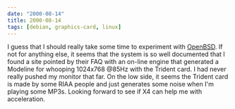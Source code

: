 ```yaml
---
date: "2000-08-14"
title: 2000-08-14
tags: [debian, graphics-card, linux]
---
```

I guess that I should really take some time to experiment with
[OpenBSD](http://www.openbsd.org). If not for anything else, it
seems that the system is so well documented that I found a site
pointed by their FAQ with an on-line engine that generated a
Modeline for whooping 1024x768 @85Hz with the Trident card. I had
never really pushed my monitor that far. On the low side, it seems
the Trident card is made by some RIAA people and just generates
some noise when I'm playing some MP3s. Looking forward to see if X4
can help me with acceleration.
